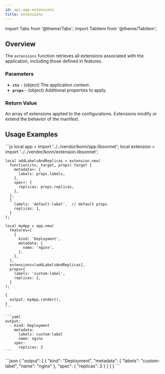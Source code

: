 ```yaml
---
id: api-app-extensions
title: extensions
---
```


import Tabs from '@theme/Tabs';
import TabItem from '@theme/TabItem';

## Overview
The `extensions` function retrieves all extensions associated with the application, including those defined in features.
### Parameters
- **`ctx`** - (object) The application context.
- **`props`** - (object) Additional properties to apply.
### Return Value
An array of extensions applied to the configurations. Extensions modify or extend the behavior of the manifest.
## Usage Examples

<Tabs>
    <TabItem value="jsonnet" label="Jsonnet" default>
    ```js
    local app = import '../../vendor/konn/app.libsonnet';
    local extension = import '../../vendor/konn/extension.libsonnet';

    local addLabelsAndReplicas = extension.new(
      function(ctx, target, props) target {
        metadata+: {
          labels: props.labels,
        },
        spec+: {
          replicas: props.replicas,
        },
      },
      {
        labels: 'default-label',  // default props
        replicas: 1,
      }
    );

    local myApp = app.new(
      features=[
        {
          kind: 'Deployment',
          metadata: {
            name: 'nginx',
          },
        },
      ],
      extensions=[addLabelsAndReplicas],
      props={
        labels: 'custom-label',  
        replicas: 2,  
      }
    );

    {
      output: myApp.render(),
    }
    ```
  </TabItem>
  <TabItem value="yaml" label="YAML Output">

    ```yaml
    output:
      - kind: Deployment
        metadata:
          labels: custom-label
          name: nginx
        spec:
          replicas: 2
    ```
  </TabItem>
  <TabItem value="json" label="JSON Output">
    ```json
    {
       "output": [
          {
             "kind": "Deployment",
             "metadata": {
                "labels": "custom-label",
                "name": "nginx"
             },
             "spec": {
                "replicas": 2
             }
          }
       ]
    }
    ```  
    </TabItem>
</Tabs>
